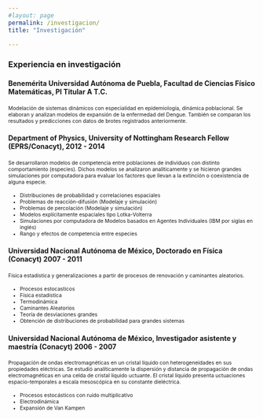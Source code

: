 ```yaml
---
#layout: page
permalink: /investigacion/
title: "Investigación"

---
```


### Experiencia en investigación

#### Benemérita Universidad Autónoma de Puebla, Facultad de Ciencias Físico Matemáticas, PI Titular A T.C. 

  <p style="font-size:75%;">Modelación de sistemas dinámicos con especialidad en epidemiología, dinámica poblacional. Se elaboran y analizan modelos de expansión de la enfermedad del Dengue. También se comparan los resultados y predicciones con datos de brotes registrados anteriormente. </p>


#### Department of Physics, University of Nottingham Research Fellow (EPRS/Conacyt), 2012 - 2014 

  <p style="font-size:75%;">Se desarrollaron modelos de competencia entre poblaciones de individuos con distinto comportamiento (especies). Dichos modelos se analizaron analiticamente y se hicieron grandes simulaciones por computadora para evaluar los factores que llevan a la extinción o coexistencia de alguna especie.</p>
  <ul>
  
  <li style="font-size:75%;">Distribuciones de probabilidad y correlaciones espaciales</li>
    <li style="font-size:75%;">Problemas de reacción-difusión (Modelaje y simulación)</li>
    <li style="font-size:75%;">Problemas de percolación (Modelaje y simulación)</li>
    <li style="font-size:75%;"> Modelos explícitamente espaciales tipo Lotka-Volterra</li>
    <li style="font-size:75%;">Simulaciones por computadora de Modelos basados en Agentes Individuales (IBM por siglas en inglés)</li>
    <li style="font-size:75%;">Rango y efectos de competencia entre especies </li>
  
</ul>

#### Universidad Nacional Autónoma de México, Doctorado en Física (Conacyt) 2007 - 2011

  <p style="font-size:75%;">Física estadística y generalizaciones a partir de procesos de renovación y caminantes aleatorios.</p>
   <ul>
    <li style="font-size:75%;">Procesos estocasticos</li>
     <li style="font-size:75%;">Física estadística</li>
     <li style="font-size:75%;">Termodinámica</li>
     <li style="font-size:75%;">Caminantes Aleatorios</li>
     <li style="font-size:75%;">Teoría de desviaciones grandes</li>
     <li style="font-size:75%;">Obtención de distribuciones de probabilidad para grandes sistemas </li>
  
</ul>

#### Universidad Nacional Autónoma de México, Investigador asistente y maestría (Conacyt) 2006 - 2007

  <p style="font-size:75%;">Propagación de ondas electromagnéticas en un cristal líquido con heterogeneidades en sus propiedades eléctricas. Se estudió analíticamente la dispersión y distancia de propagación de ondas electromagnéticas en una celda de cristal líquido uctuante. El cristal líquido presenta uctuaciones espacio-temporales a escala mesoscópica en su constante dieléctrica.</p>
   <ul>
    <li style="font-size:75%;">Procesos estocásticos con ruido multiplicativo</li>
     <li style="font-size:75%;">Electrodinámica</li>
     <li style="font-size:75%;">Expansión de Van Kampen </li>
  
</ul>

